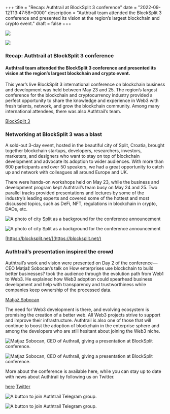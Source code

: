 +++
title = "Recap: Authtrail at BlockSplit 3 conference"
date = "2022-09-12T13:47:58+0000"
description = "Authtrail team attended the BlockSplit 3 conference and presented its vision at the region’s largest blockchain and crypto event."
draft = false
+++

![](/images/0dfa4fc5217a6483829b8fa9a74d4939.png)


![](/images/0dfa4fc5217a6483829b8fa9a74d4939.png)


### Recap: Authtrail at BlockSplit 3 conference


#### Authtrail team attended the BlockSplit 3 conference and presented its vision at the region’s largest blockchain and crypto event.


This year’s live BlockSplit 3 international conference on blockchain business and development was held between May 23 and 25. The region’s largest conference for the blockchain and cryptocurrency industry provided a perfect opportunity to share the knowledge and experience in Web3 with fresh talents, network, and grow the blockchain community. Among many international attendees, there was also Authtrail’s team.

[BlockSplit 3](https://blocksplit.net/)

### Networking at BlockSplit 3 was a blast


A sold-out 3-day event, hosted in the beautiful city of Split, Croatia, brought together blockchain startups, developers, researchers, investors, marketers, and designers who want to stay on top of blockchain development and advocate its adoption to wider audiences. With more than 600 participants and over 50 speakers, we had a great opportunity to catch up and network with colleagues all around Europe and UK.


There were hands-on workshops held on May 23, while the business and development program kept Authtrail’s team busy on May 24 and 25. Two parallel tracks provided presentations and lectures by some of the industry’s leading experts and covered some of the hottest and most discussed topics, such as DeFi, NFT, regulations in blockchain in crypto, DAOs, etc.


![A photo of city Split as a background for the conference announcement](/images/e64c4d4dba0c5d8937120977d0708738.png)


![A photo of city Split as a background for the conference announcement](/images/e64c4d4dba0c5d8937120977d0708738.png)

[https://blocksplit.net/](https://blocksplit.net/)

### Authtrail’s presentation inspired the crowd


Authtrail’s work and vision were presented on Day 2 of the conference — CEO Matjaž Sobocan‘s talk on How enterprises use blockchain to build better businesses? took the audience through the evolution path from Web1 to Web3. He explained how Web3 adoption could spearhead business development and help with transparency and trustworthiness while companies keep ownership of the processed data.

[Matjaž Sobocan](https://www.linkedin.com/in/matjazsobocan)

The need for Web3 development is there, and evolving ecosystem is promising the creation of a better web. All Web3 projects strive to support and improve their infrastructure. Authtrail is also one of those that will continue to boost the adoption of blockchain in the enterprise sphere and among the developers who are still hesitant about joining the Web3 niche.


![Matjaz Sobocan, CEO of Authrail, giving a presentation at BlockSplit conference.](/images/01727eb30d3b7ab17e1fe27f9e5801c8.jpeg)


![Matjaz Sobocan, CEO of Authrail, giving a presentation at BlockSplit conference.](/images/01727eb30d3b7ab17e1fe27f9e5801c8.jpeg)


More about the conference is available here, while you can stay up to date with news about Authtrail by following us on Twitter.

[here](https://blocksplit.net/)
[Twitter](https://twitter.com/authtrail)

![A button to join Authtrail Telegram group.](/images/1298a7299dcf2c23ec48128279a4613a.png)


![A button to join Authtrail Telegram group.](/images/1298a7299dcf2c23ec48128279a4613a.png)
